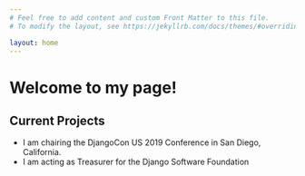 ```yaml
---
# Feel free to add content and custom Front Matter to this file.
# To modify the layout, see https://jekyllrb.com/docs/themes/#overriding-theme-defaults

layout: home
---
```


# Welcome to my page!

## Current Projects

* I am chairing the DjangoCon US 2019 Conference in San Diego, California.
* I am acting as Treasurer for the Django Software Foundation
